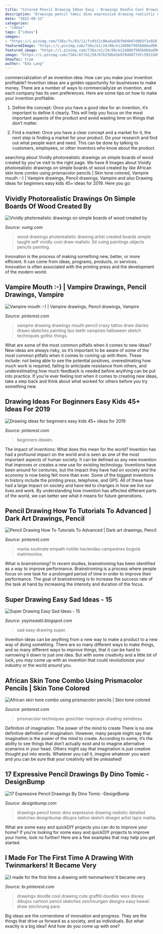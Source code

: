 ```yaml
---
title: "Colored Pencil Drawing Ideas Easy : Drawings Doodle Cool Drawing Cute Graffiti Doodles Vexx Disney Dibujos Cartoon Pencil Sketches Zeichnungen Designs Easy Kawaii Draw Zeichnung Para"
description: "Drawings pencil tomic dino expressive drawing realistic detailed sketches designbump dibujos tattoo sketch disegni artist lapiz matita"
date: "2022-09-12"
categories:
- "ideas"
tags: ["ideas"]
images:
- "https://i.pinimg.com/736x/fc/03/11/fc0311c08adad26fb04b07d093f1e928--gothic-vampire-drawing-techniques.jpg"
featuredImage: "https://i.pinimg.com/736x/e1/24/08/e1240867995b6b6ad9617618f376042f.jpg"
featured_image: "https://i.pinimg.com/736x/e1/24/08/e1240867995b6b6ad9617618f376042f.jpg"
image: "https://i.pinimg.com/736x/67/b2/50/67b250b41b978dd877dfc5931505ea5b.jpg"
ShowToc: true
author: "Eda Lang"
---
```



commercialization of an invention idea: How can you make your invention profitable?
Invention ideas are a golden opportunity for businesses to make money. There are a number of ways to commerciallyize an invention, and each company has its own preferences. Here are some tips on how to make your invention profitable:
1. Define the concept: Once you have a good idea for an invention, it’s important to define it clearly. This will help you focus on the most important aspects of the product and avoid wasting time on things that don’t matter.

2. Find a market: Once you have a clear concept and a market for it, the next step is finding a market for your product. Do your research and find out what people want and need. This can be done by talking to customers, employees, or other inventors who know about the product.


	

		
searching about Vividly photorealistic drawings on simple boards of wood created by you've visit to the right page. We have 8 Images about Vividly photorealistic drawings on simple boards of wood created by like African skin tone combo using prismacolor pencils | Skin tone colored, Vampire mouth :-) | Vampire drawings, Pencil drawings, Vampire and also Drawing ideas for beginners easy kids 45+ ideas for 2019. Here you go:
		
    
## Vividly Photorealistic Drawings On Simple Boards Of Wood Created By

<img loading=lazy src="http://vuing.com/wp-content/uploads/2015/10/amazing-cool-photorealistic-drawing-wood-board-3.jpg" onerror="this.onerror=null;this.src='https://tse4.mm.bing.net/th?id=OIP.L2iMwyJLshmOLwYEDPU3IwHaFy&amp;pid=15.1';" alt="Vividly photorealistic drawings on simple boards of wood created by">

_Source: vuing.com_

>wood drawings photorealistic drawing artist created boards simple taught self vividly cool draw realistic 3d vuing paintings objects pencils painting. 

	

Innovation is the process of making something new, better, or more efficient. It can come from ideas, programs, products, or services. Innovation is often associated with the printing press and the development of the modern world.

    
## Vampire Mouth :-) | Vampire Drawings, Pencil Drawings, Vampire

<img loading=lazy src="https://i.pinimg.com/736x/fc/03/11/fc0311c08adad26fb04b07d093f1e928--gothic-vampire-drawing-techniques.jpg" onerror="this.onerror=null;this.src='https://tse1.mm.bing.net/th?id=OIP.AQyhKqgxqyzfVrL8hKMVPgHaLH&amp;pid=15.1';" alt="Vampire mouth :-) | Vampire drawings, Pencil drawings, Vampire">

_Source: pinterest.com_

>vampire drawing drawings mouth pencil crazy tattoo draw diaries drawn sketches painting lips teeth vampires halloween sketch techniques gothic things. 

	

What are some of the most common pitfalls when it comes to new ideas?
New ideas are always risky, so it’s important to be aware of some of the most common pitfalls when it comes to coming up with them. These include: not being able to see the potential positives, overestimating how much work is required, failing to anticipate resistance from others, and underestimating how much feedback is needed before anything can be put into practice. If you’re ever feeling lost when it comes to creating new ideas, take a step back and think about what worked for others before you try something new.

    
## Drawing Ideas For Beginners Easy Kids 45+ Ideas For 2019

<img loading=lazy src="https://i.pinimg.com/736x/20/74/ee/2074ee923feb8d124284e5735da55577.jpg" onerror="this.onerror=null;this.src='https://tse1.mm.bing.net/th?id=OIP.ofQWR27JSrdi7fGoRdco0QAAAA&amp;pid=15.1';" alt="Drawing ideas for beginners easy kids 45+ ideas for 2019">

_Source: pinterest.com_

>beginners ideeën. 

	

The impact of inventions: What does this mean for the world?
Invention has had a profound impact on the world and is seen as one of the most important aspects of human society. It can be defined as any new invention that improves or creates a new use for existing technology. Inventions have been around for centuries, but the impact they have had on society and the economy is now being felt more than ever. Some of the biggest inventions in history include the printing press, telephone, and GPS. All of these have had a large impact on society and have led to changes in how we live our lives and work. By understanding how invention has affected different parts of the world, we can better see what it means for future generations.

    
## Pencil Drawing How To Tutorials To Advanced | Dark Art Drawings, Pencil

<img loading=lazy src="https://i.pinimg.com/736x/e1/24/08/e1240867995b6b6ad9617618f376042f.jpg" onerror="this.onerror=null;this.src='https://tse4.mm.bing.net/th?id=OIP.-ADH9GDV7Y-drhsSm6tkXwHaM9&amp;pid=15.1';" alt="Pencil Drawing How To Tutorials To Advanced | Dark art drawings, Pencil">

_Source: pinterest.com_

>mania soulmate empath notitle haciendas campestres bogotá matrimonios. 

	

What is brainstroming?
In recent studies, brainstroming has been identified as a way to improve performance. Brainstroming is a process where people focus on one task for a prolonged period of time in order to improve their performance. The goal of brainstroming is to increase the success rate of the task at hand by increasing the intensity and duration of the focus.

    
## Super Drawing Easy Sad Ideas - 15

<img loading=lazy src="https://1.bp.blogspot.com/-4cwwbGZx6r4/XWpmNw337lI/AAAAAAAAIu0/g2DhE1GOZQ0mkHWw6ySuSAxkVukPNibvwCLcBGAs/s1600/12.jpg" onerror="this.onerror=null;this.src='https://tse1.mm.bing.net/th?id=OIP.rD9YhzyvOCRT6roqLZ7RCQAAAA&amp;pid=15.1';" alt="Super Drawing Easy Sad Ideas - 15">

_Source: yayinsaatii.blogspot.com_

>sad easy drawing super. 

	

Invention ideas can be anything from a new way to make a product to a new way of doing something. There are so many different ways to make things, and so many different ways to improve things, that it can be hard to narrowing it down to just one idea. But with some creativity and a little bit of luck, you may come up with an invention that could revolutionize your industry or the world around you.

    
## African Skin Tone Combo Using Prismacolor Pencils | Skin Tone Colored

<img loading=lazy src="https://i.pinimg.com/736x/67/b2/50/67b250b41b978dd877dfc5931505ea5b.jpg" onerror="this.onerror=null;this.src='https://tse3.mm.bing.net/th?id=OIP.wqz0ItZw1k_ZQ20VFLSNNQHaJ8&amp;pid=15.1';" alt="African skin tone combo using prismacolor pencils | Skin tone colored">

_Source: pinterest.com_

>prismacolor techniques gesichter inspiracje shading simidress. 

	

Definition of imagination: The power of the mind to create
There is no one definitive definition of imagination. However, many people might say that imagination is the power of the mind to create. According to some, it’s the ability to see things that don’t actually exist and to imagine alternative scenarios in your head. Others might say that imagination is just creative thought put into words. Whatever you call it, imagine whatever you want and you can be sure that your creativity will be unleashed!

    
## 17 Expressive Pencil Drawings By Dino Tomic -DesignBump

<img loading=lazy src="https://designbump.com/wp-content/uploads/2014/09/atomiccircus-realistic-pencil-drawings-dino-tomic-14.jpg" onerror="this.onerror=null;this.src='https://tse4.mm.bing.net/th?id=OIP.eOEAldG-OrL-pCi3JneYTwHaHa&amp;pid=15.1';" alt="17 Expressive Pencil Drawings By Dino Tomic -DesignBump">

_Source: designbump.com_

>drawings pencil tomic dino expressive drawing realistic detailed sketches designbump dibujos tattoo sketch disegni artist lapiz matita. 

	

What are some easy and quickDIY projects you can do to improve your home?
If you're looking for some easy and quickDIY projects to improve your home, look no further! Here are a few examples that may help you get started.

    
## I Made For The First Time A Drawing With Twinmarkers! It Became Very

<img loading=lazy src="https://i.pinimg.com/736x/6a/9c/81/6a9c81d8d0233a7dd9fd79373f2de645.jpg" onerror="this.onerror=null;this.src='https://tse4.mm.bing.net/th?id=OIP.sD6xjDczAxnBZdiymIsFkgHaJ3&amp;pid=15.1';" alt="I made for the first time a drawing with twinmarkers! It became very">

_Source: br.pinterest.com_

>drawings doodle cool drawing cute graffiti doodles vexx disney dibujos cartoon pencil sketches zeichnungen designs easy kawaii draw zeichnung para. 

	

Big ideas are the cornerstone of innovation and progress. They are the things that drive us forward as a society, and as individuals. But what exactly is a big idea? And how do you come up with one?

